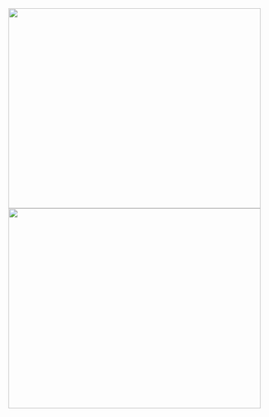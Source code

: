 <div align="center">  
  <img width="100%" height="400px" src="https://github.com/user-attachments/assets/d158b3a9-a60f-4114-8f10-92e0eb19d543" />
  <img width="100%" height="400px" src="https://github.com/user-attachments/assets/a801935d-8f4b-46c4-8806-1a2f6bbc0b46" />
</div>

